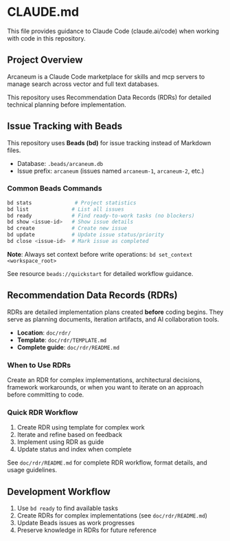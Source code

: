 # CLAUDE.md

This file provides guidance to Claude Code (claude.ai/code) when working with code in this repository.

## Project Overview

Arcaneum is a Claude Code marketplace for skills and mcp servers to manage search across vector and full text databases. 

This repository uses Recommendation Data Records (RDRs) for detailed technical planning before implementation.

## Issue Tracking with Beads

This repository uses **Beads (bd)** for issue tracking instead of Markdown files.

- Database: `.beads/arcaneum.db`
- Issue prefix: `arcaneum` (issues named `arcaneum-1`, `arcaneum-2`, etc.)

### Common Beads Commands

```bash
bd stats              # Project statistics
bd list              # List all issues
bd ready             # Find ready-to-work tasks (no blockers)
bd show <issue-id>   # Show issue details
bd create            # Create new issue
bd update            # Update issue status/priority
bd close <issue-id>  # Mark issue as completed
```

**Note**: Always set context before write operations: `bd set_context <workspace_root>`

See resource `beads://quickstart` for detailed workflow guidance.

## Recommendation Data Records (RDRs)

RDRs are detailed implementation plans created **before** coding begins. They serve as planning documents, iteration artifacts, and AI collaboration tools.

- **Location**: `doc/rdr/`
- **Template**: `doc/rdr/TEMPLATE.md`
- **Complete guide**: `doc/rdr/README.md`

### When to Use RDRs

Create an RDR for complex implementations, architectural decisions, framework workarounds, or when you want to iterate on an approach before committing to code.

### Quick RDR Workflow

1. Create RDR using template for complex work
2. Iterate and refine based on feedback
3. Implement using RDR as guide
4. Update status and index when complete

See `doc/rdr/README.md` for complete RDR workflow, format details, and usage guidelines.

## Development Workflow

1. Use `bd ready` to find available tasks
2. Create RDRs for complex implementations (see `doc/rdr/README.md`)
3. Update Beads issues as work progresses
4. Preserve knowledge in RDRs for future reference

